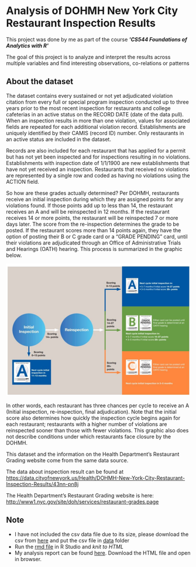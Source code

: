 # Analysis of DOHMH New York City Restaurant Inspection Results

This project was done by me as part of the course **_'CS544 Foundations of Analytics with R'_**

The goal of this project is to analyze and interpret the results across multiple variables and find interesting observations, co-relations or patterns

## About the dataset

The dataset contains every sustained or not yet adjudicated violation citation from every full or special program inspection conducted up to three years prior to the most recent inspection for restaurants and college cafeterias in an active status on the RECORD DATE (date of the data pull). When an inspection results in more than one violation, values for associated fields are repeated for each additional violation record. Establishments are uniquely identified by their CAMIS (record ID) number. Only restaurants in an active status are included in the dataset.

Records are also included for each restaurant that has applied for a permit but has not yet been inspected and for inspections resulting in no violations. Establishments with inspection date of 1/1/1900 are new establishments that have not yet received an inspection. Restaurants that received no violations are represented by a single row and coded as having no violations using the ACTION field.

So how are these grades actually determined? Per DOHMH, restaurants receive an initial inspection during which they are assigned points for any violations found. If those points add up to less than 14, the restaurant receives an A and will be reinspected in 12 months. If the restaurant receives 14 or more points, the restaurant will be reinspected 7 or more days later. The score from the re-inspection determines the grade to be posted. If the restaurant scores more than 14 points again, they have the option of posting their B or C grade card or a “GRADE PENDING” card, until their violations are adjudicated through an Office of Administrative Trials and Hearings (OATH) hearing. This process is summarized in the graphic below.

![Inspection Process](images/InspectionProcess.jpg)

In other words, each restaurant has three chances per cycle to receive an A (Initial inspection, re-inspection, final adjudication). Note that the initial score also determines how quickly the inspection cycle begins again for each restaurant; restaurants with a higher number of violations are reinspected sooner than those with fewer violations. This graphic also does not describe conditions under which restaurants face closure by the DOHMH.

This dataset and the information on the Health Department’s Restaurant Grading website come from the same data source.

The data about inspection result can be found at https://data.cityofnewyork.us/Health/DOHMH-New-York-City-Restaurant-Inspection-Results/43nn-pn8j

The Health Department’s Restaurant Grading website is here: http://www1.nyc.gov/site/doh/services/restaurant-grades.page

## Note

- I have not included the csv data file due to its size, please download the csv from [here](https://data.cityofnewyork.us/Health/DOHMH-New-York-City-Restaurant-Inspection-Results/43nn-pn8j) and put the csv file in [data](data) folder
- Run the [rmd file](src/FinalProject_NYRestaurantInspection.rmd) in R Studio and _knit to HTML_
- My analysis report can be found [here](report). Download the HTML file and open in browser.
